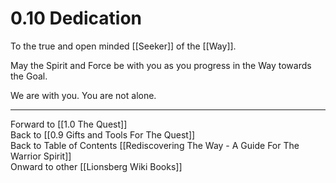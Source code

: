 # 0.10 Dedication

To the true and open minded [[Seeker]] of the [[Way]]. 

May the Spirit and Force be with you as you progress in the Way towards the Goal. 

We are with you. You are not alone. 


____
Forward to [[1.0 The Quest]]  
Back to [[0.9 Gifts and Tools For The Quest]]  
Back to Table of Contents [[Rediscovering The Way - A Guide For The Warrior Spirit]]  
Onward to other [[Lionsberg Wiki Books]]  
